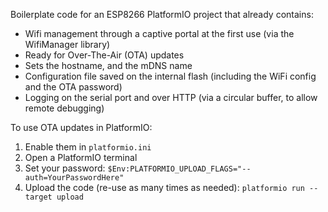 Boilerplate code for an ESP8266 PlatformIO project that already contains:

* Wifi management through a captive portal at the first use (via the WifiManager library)
* Ready for Over-The-Air (OTA) updates
* Sets the hostname, and the mDNS name
* Configuration file saved on the internal flash (including the WiFi config and the OTA password)
* Logging on the serial port and over HTTP (via a circular buffer, to allow remote debugging)

To use OTA updates in PlatformIO:
1. Enable them in `platformio.ini`
2. Open a PlatformIO terminal
3. Set your password: `$Env:PLATFORMIO_UPLOAD_FLAGS="--auth=YourPasswordHere"`
4. Upload the code (re-use as many times as needed): `platformio run --target upload`